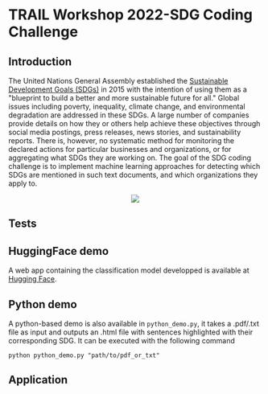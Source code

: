 # TRAIL Workshop 2022-SDG Coding Challenge

## Introduction

The United Nations General Assembly established the [Sustainable Development Goals (SDGs)](https://sdgs.un.org/goals) in 2015 with the intention of using them as a "blueprint to build a better and more sustainable future for all." Global issues including poverty, inequality, climate change, and environmental degradation are addressed in these SDGs. A large number of companies provide details on how they or others help achieve these objectives through social media postings, press releases, news stories, and sustainability reports. There is, however, no systematic method for monitoring the declared actions for particular businesses and organizations, or for aggregating what SDGs they are working on.
The goal of the SDG coding challenge is to implement machine learning approaches for detecting which SDGs are mentioned in such text documents, and which organizations they apply to.

<p align="center">
  <img src="https://user-images.githubusercontent.com/70629561/188598571-b4962be3-1aa1-4d57-b2b8-7cc473e6afd4.png"
</p>

## Tests

## HuggingFace demo

A web app containing the classification model developped is available at [Hugging Face](https://huggingface.co/spaces/DelinteNicolas/SDG).

## Python demo

A python-based demo is also available in ```python_demo.py```, it takes a .pdf/.txt file as input and outputs an .html file with sentences highlighted with their corresponding SDG. It can be executed with the following command

```
python python_demo.py "path/to/pdf_or_txt"
```

## Application
